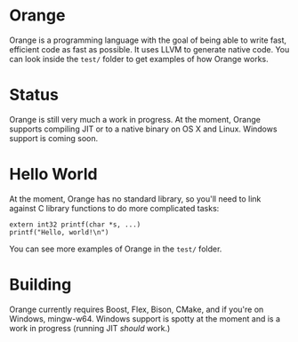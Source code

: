 # Orange
Orange is a programming language with the goal of being able to write fast, efficient code as fast as possible. 
It uses LLVM to generate native code. You can look inside the `test/` folder to get examples of how Orange works.

# Status 
Orange is still very much a work in progress. At the moment, Orange supports compiling JIT or to a native binary on OS X and Linux. Windows support is coming soon. 

# Hello World
At the moment, Orange has no standard library, so you'll need to link against C library functions to do more 
complicated tasks:

    extern int32 printf(char *s, ...)
    printf("Hello, world!\n")

You can see more examples of Orange in the `test/` folder. 

# Building 
Orange currently requires Boost, Flex, Bison, CMake, and if you're on Windows, mingw-w64. Windows support is spotty at the moment and is a work in progress (running JIT *should* work.)
